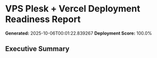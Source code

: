 # VPS Plesk + Vercel Deployment Readiness Report

**Generated:** 2025-10-06T00:01:22.839267
**Deployment Score:** 100.0%

## Executive Summary

